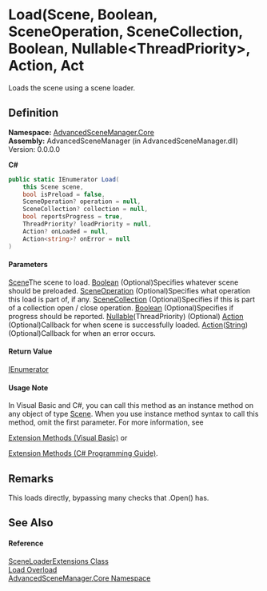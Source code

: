 # Load(Scene, Boolean, SceneOperation, SceneCollection, Boolean, Nullable\<ThreadPriority>, Action, Act

Loads the scene using a scene loader.

## Definition

**Namespace:** [AdvancedSceneManager.Core](N_AdvancedSceneManager_Core.md)\
**Assembly:** AdvancedSceneManager (in AdvancedSceneManager.dll) Version: 0.0.0.0

**C#**

```c#
public static IEnumerator Load(
	this Scene scene,
	bool isPreload = false,
	SceneOperation? operation = null,
	SceneCollection? collection = null,
	bool reportsProgress = true,
	ThreadPriority? loadPriority = null,
	Action? onLoaded = null,
	Action<string>? onError = null
)
```

#### Parameters

&#x20; [Scene](T_AdvancedSceneManager_Models_Scene.md)The scene to load.  [Boolean](https://learn.microsoft.com/dotnet/api/system.boolean)  (Optional)Specifies whatever scene should be preloaded.  [SceneOperation](T_AdvancedSceneManager_Core_SceneOperation.md)  (Optional)Specifies what operation this load is part of, if any.  [SceneCollection](T_AdvancedSceneManager_Models_SceneCollection.md)  (Optional)Specifies if this is part of a collection open / close operation.  [Boolean](https://learn.microsoft.com/dotnet/api/system.boolean)  (Optional)Specifies if progress should be reported.  [Nullable](https://learn.microsoft.com/dotnet/api/system.nullable-1)(ThreadPriority)  (Optional)   [Action](https://learn.microsoft.com/dotnet/api/system.action)  (Optional)Callback for when scene is successfully loaded.  [Action](https://learn.microsoft.com/dotnet/api/system.action-1)([String](https://learn.microsoft.com/dotnet/api/system.string))  (Optional)Callback for when an error occurs.

#### Return Value

[IEnumerator](https://learn.microsoft.com/dotnet/api/system.collections.ienumerator)

#### Usage Note

In Visual Basic and C#, you can call this method as an instance method on any object of type [Scene](T_AdvancedSceneManager_Models_Scene.md). When you use instance method syntax to call this method, omit the first parameter. For more information, see

[Extension Methods (Visual Basic)](https://docs.microsoft.com/dotnet/visual-basic/programming-guide/language-features/procedures/extension-methods) or

[Extension Methods (C# Programming Guide)](https://docs.microsoft.com/dotnet/csharp/programming-guide/classes-and-structs/extension-methods).

## Remarks

This loads directly, bypassing many checks that .Open() has.

## See Also

#### Reference

[SceneLoaderExtensions Class](T_AdvancedSceneManager_Core_SceneLoaderExtensions.md)\
[Load Overload](Overload_AdvancedSceneManager_Core_SceneLoaderExtensions_Load.md)\
[AdvancedSceneManager.Core Namespace](N_AdvancedSceneManager_Core.md)
